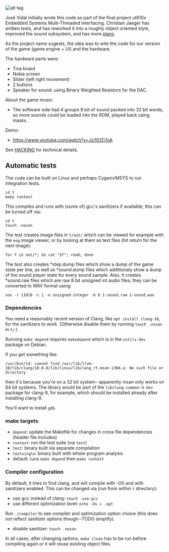 ![alt tag](https://banner2.cleanpng.com/20180622/pc/kisspng-space-invaders-video-game-computer-icons-space-invader-5b2db8bf2434a4.4760147715297230711483.jpg)

José Vidal initially wrote this code as part of the final project
ut610x Embedded Systems Multi-Threaded Interfacing. Christian Jaeger
has written tests, and has reworked it into a roughly object oriented
style, improved the sound subsystem, and has more [plans](TODO.md).

As the project name sugests, the idea was to wite the code for our version of the game (game engine + UI) and the hardware.

The hardware parts were:

* Tiva board
* Nokia screen
* Slider (left right movement)
* 2 buttons
* Speaker for sound: using Binary Weighted Resistors for the DAC.


About the game music:

 *  The software side had 4 groups 8 bit of sound packed into 32 bit
    words, so more sounds could be loaded into the ROM, played back
    using masks.

Demo:

* https://www.youtube.com/watch?v=Jzi1S1Zj7oA

See [HACKING](HACKING.md) for technical details.


## Automatic tests

The code can be built on Linux and perhaps Cygwin/MSYS to run
integration tests.

    cd t
    make runtest

This compiles and runs with (some of) gcc's sanitizers if
available; this can be turned off via:

    cd t
    touch .nosan

The test creates image files in `t/out/` which can be viewed for
example with the `eog` image viewer, or by looking at them as text
files (hit return for the next image):

    for f in out/*; do cat "$f"; read; done

The test also creates *step.dump files which show a dump of the game
state per line, as well as *sound.dump files which additionaly show a
dump of the sound player state for every sound sample. Also, it
creates *sound.raw files which are raw 8 bit unsigned int audio files;
they can be converted to WAV format using:

    sox -r 11010 -c 1 -e unsigned-integer -b 8 1-sound.raw 1-sound.wav

### Dependencies

You need a reasonably recent version of Clang, like `apt install
clang-10`, for the sanitizers to work. (Otherwise disable them by
running `touch .nosan` in `t/`.)

Running `make depend` requires `makedepend` which is in the
`xutils-dev` package on Debian.

If you get something like:

    /usr/bin/ld: cannot find /usr/lib/llvm-10/lib/clang/10.0.0/lib/linux/libclang_rt.msan-i386.a: No such file or directory

then it's because you're on a 32 bit system--apparently msan only
works on 64 bit systems. The library would be part of the
`libclang-common-9-dev` package for clang-9, for example, which should
be installed already after installing clang-9.

You'll want to install `gdb`.

### make targets

* `depend`: update the Makefile for changes in cross file dependencies
    (header file includes)
* `runtest`: run the test suite (via `test`)
* `test`: binary built via separate compilation
* `testsingle`: binary built with whole-program analysis
* default: runs `make depend` then `make runtest`

### Compiler configuration

By default, it tries to find clang, and will compile with -O0 and with
sanitizers enabled. This can be changed via (run from within `t`
directory):

* use gcc instead of clang: `touch .use-gcc`
* use different optimization level: `echo -Os > .opt`

Run `./compiler` to see compiler and optimization option choice (this
does not reflect sanitizer options though--TODO simplify).

* disable sanitizer: `touch .nosan`

In all cases, after changing options, `make clean` has to be run
before compiling again or it will reuse existing object files.

